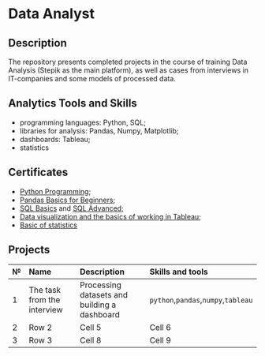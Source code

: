 # Data Analyst
## Description
The repository presents completed projects in the course of training Data Analysis (Stepik as the main platform), as well as cases from interviews in IT-companies and some models of processed data.

## Analytics Tools and Skills
* programming languages: Python, SQL;
* libraries for analysis: Pandas, Numpy, Matplotlib;
* dashboards: Tableau;
* statistics
  
## Certificates
* [Python Programming](https://stepik.org/cert/1684423);
* [Pandas Basics for Beginners](https://stepik.org/cert/1989008);
* [SQL Basics](https://stepik.org/cert/1743902) and [SQL Advanced](https://stepik.org/cert/1950271);
* [Data visualization and the basics of working in Tableau](https://stepik.org/cert/1757775);
* [Basic of statistics](https://stepik.org/cert/1738529)
  
## Projects

|№ | Name          | Description  | Skills and tools |
|:-|:------------- |:-------------| :----------------|
|1 | The task from the interview| Processing datasets and building a dashboard | `python`,`pandas`,`numpy`,`tableau` |
|2 | Row 2         | Cell 5       | Cell 6           |
|3 | Row 3         | Cell 8       | Cell 9           |

